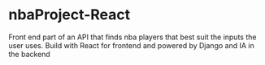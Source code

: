 # nbaProject-React
Front end part of an API that finds nba players that best suit the inputs the user uses. Build with React for frontend and powered by Django and IA in the backend 
